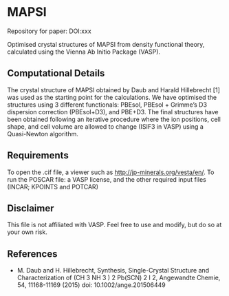 # MAPSI

Repository for paper: DOI:xxx

Optimised crystal structures of MAPSI from density functional theory, calculated using the Vienna Ab Initio Package (VASP).

Computational Details
-----------------------
The crystal structure of MAPSI obtained by Daub and Harald Hillebrecht [1] was used as the starting point for the calculations.
We have optimised the structures using 3 different functionals: PBEsol, PBEsol + Grimme’s D3 dispersion correction (PBEsol+D3), and PBE+D3.
The final structures have been obtained following an iterative procedure where the ion positions, cell shape, and cell volume are allowed to change (ISIF3 in VASP) using a Quasi-Newton algorithm.

Requirements
------
To open the .cif file, a viewer such as http://jp-minerals.org/vesta/en/.
To run the POSCAR file: a VASP license, and the other required input files (INCAR; KPOINTS and POTCAR)

Disclaimer
------
This file is not affiliated with VASP. Feel free to use and modify, but do so at your own risk.

References
-------

* M. Daub and H. Hillebrecht, Synthesis, Single-Crystal Structure and Characterization of (CH 3 NH 3 ) 2 Pb(SCN) 2 I 2, Angewandte Chemie, 54, 11168-11169 (2015) doi: 10.1002/ange.201506449


